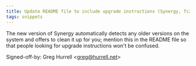 ```yaml
---
title: Update README file to include upgrade instructions (Synergy, fc2cb8c)
tags: snippets
---
```


The new version of Synergy automatically detects any older versions on the system and offers to clean it up for you; mention this in the README file so that people looking for upgrade instructions won't be confused.

Signed-off-by: Greg Hurrell &lt;greg@hurrell.net&gt;
